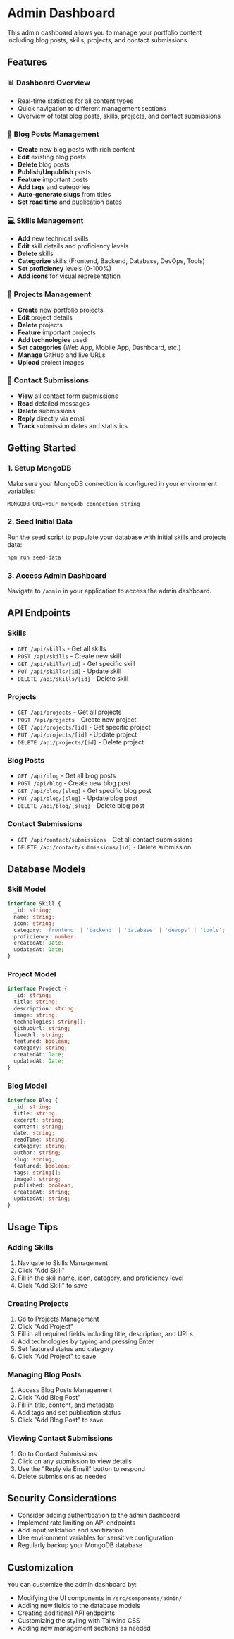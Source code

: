 # Admin Dashboard

This admin dashboard allows you to manage your portfolio content including blog posts, skills, projects, and contact submissions.

## Features

### 📊 Dashboard Overview
- Real-time statistics for all content types
- Quick navigation to different management sections
- Overview of total blog posts, skills, projects, and contact submissions

### 📝 Blog Posts Management
- **Create** new blog posts with rich content
- **Edit** existing blog posts
- **Delete** blog posts
- **Publish/Unpublish** posts
- **Feature** important posts
- **Add tags** and categories
- **Auto-generate slugs** from titles
- **Set read time** and publication dates

### 💻 Skills Management
- **Add** new technical skills
- **Edit** skill details and proficiency levels
- **Delete** skills
- **Categorize** skills (Frontend, Backend, Database, DevOps, Tools)
- **Set proficiency** levels (0-100%)
- **Add icons** for visual representation

### 🚀 Projects Management
- **Create** new portfolio projects
- **Edit** project details
- **Delete** projects
- **Feature** important projects
- **Add technologies** used
- **Set categories** (Web App, Mobile App, Dashboard, etc.)
- **Manage** GitHub and live URLs
- **Upload** project images

### 📧 Contact Submissions
- **View** all contact form submissions
- **Read** detailed messages
- **Delete** submissions
- **Reply** directly via email
- **Track** submission dates and statistics

## Getting Started

### 1. Setup MongoDB
Make sure your MongoDB connection is configured in your environment variables:

```env
MONGODB_URI=your_mongodb_connection_string
```

### 2. Seed Initial Data
Run the seed script to populate your database with initial skills and projects data:

```bash
npm run seed-data
```

### 3. Access Admin Dashboard
Navigate to `/admin` in your application to access the admin dashboard.

## API Endpoints

### Skills
- `GET /api/skills` - Get all skills
- `POST /api/skills` - Create new skill
- `GET /api/skills/[id]` - Get specific skill
- `PUT /api/skills/[id]` - Update skill
- `DELETE /api/skills/[id]` - Delete skill

### Projects
- `GET /api/projects` - Get all projects
- `POST /api/projects` - Create new project
- `GET /api/projects/[id]` - Get specific project
- `PUT /api/projects/[id]` - Update project
- `DELETE /api/projects/[id]` - Delete project

### Blog Posts
- `GET /api/blog` - Get all blog posts
- `POST /api/blog` - Create new blog post
- `GET /api/blog/[slug]` - Get specific blog post
- `PUT /api/blog/[slug]` - Update blog post
- `DELETE /api/blog/[slug]` - Delete blog post

### Contact Submissions
- `GET /api/contact/submissions` - Get all contact submissions
- `DELETE /api/contact/submissions/[id]` - Delete submission

## Database Models

### Skill Model
```typescript
interface Skill {
  _id: string;
  name: string;
  icon: string;
  category: 'frontend' | 'backend' | 'database' | 'devops' | 'tools';
  proficiency: number;
  createdAt: Date;
  updatedAt: Date;
}
```

### Project Model
```typescript
interface Project {
  _id: string;
  title: string;
  description: string;
  image: string;
  technologies: string[];
  githubUrl: string;
  liveUrl: string;
  featured: boolean;
  category: string;
  createdAt: Date;
  updatedAt: Date;
}
```

### Blog Model
```typescript
interface Blog {
  _id: string;
  title: string;
  excerpt: string;
  content: string;
  date: string;
  readTime: string;
  category: string;
  author: string;
  slug: string;
  featured: boolean;
  tags: string[];
  image?: string;
  published: boolean;
  createdAt: string;
  updatedAt: string;
}
```

## Usage Tips

### Adding Skills
1. Navigate to Skills Management
2. Click "Add Skill"
3. Fill in the skill name, icon, category, and proficiency level
4. Click "Add Skill" to save

### Creating Projects
1. Go to Projects Management
2. Click "Add Project"
3. Fill in all required fields including title, description, and URLs
4. Add technologies by typing and pressing Enter
5. Set featured status and category
6. Click "Add Project" to save

### Managing Blog Posts
1. Access Blog Posts Management
2. Click "Add Blog Post"
3. Fill in title, content, and metadata
4. Add tags and set publication status
5. Click "Add Blog Post" to save

### Viewing Contact Submissions
1. Go to Contact Submissions
2. Click on any submission to view details
3. Use the "Reply via Email" button to respond
4. Delete submissions as needed

## Security Considerations

- Consider adding authentication to the admin dashboard
- Implement rate limiting on API endpoints
- Add input validation and sanitization
- Use environment variables for sensitive configuration
- Regularly backup your MongoDB database

## Customization

You can customize the admin dashboard by:
- Modifying the UI components in `/src/components/admin/`
- Adding new fields to the database models
- Creating additional API endpoints
- Customizing the styling with Tailwind CSS
- Adding new management sections as needed
